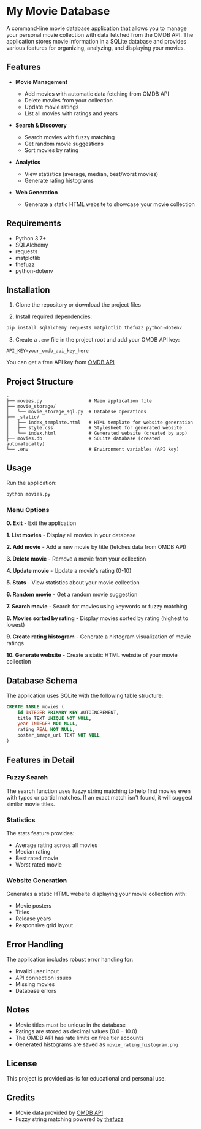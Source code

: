 # My Movie Database

A command-line movie database application that allows you to manage your personal movie collection with data fetched from the OMDB API. The application stores movie information in a SQLite database and provides various features for organizing, analyzing, and displaying your movies.

## Features

- **Movie Management**
  - Add movies with automatic data fetching from OMDB API
  - Delete movies from your collection
  - Update movie ratings
  - List all movies with ratings and years

- **Search & Discovery**
  - Search movies with fuzzy matching
  - Get random movie suggestions
  - Sort movies by rating

- **Analytics**
  - View statistics (average, median, best/worst movies)
  - Generate rating histograms
  
- **Web Generation**
  - Generate a static HTML website to showcase your movie collection

## Requirements

- Python 3.7+
- SQLAlchemy
- requests
- matplotlib
- thefuzz
- python-dotenv

## Installation

1. Clone the repository or download the project files

2. Install required dependencies:
```bash
pip install sqlalchemy requests matplotlib thefuzz python-dotenv
```

3. Create a `.env` file in the project root and add your OMDB API key:
```
API_KEY=your_omdb_api_key_here
```

You can get a free API key from [OMDB API](http://www.omdbapi.com/apikey.aspx)

## Project Structure

```
.
├── movies.py                 # Main application file
├── movie_storage/
│   └── movie_storage_sql.py  # Database operations
├── _static/
│   ├── index_template.html   # HTML template for website generation
│   ├── style.css             # Stylesheet for generated website
│   └── index.html            # Generated website (created by app)
├── movies.db                 # SQLite database (created automatically)
└── .env                      # Environment variables (API key)
```

## Usage

Run the application:
```bash
python movies.py
```

### Menu Options

**0. Exit** - Exit the application

**1. List movies** - Display all movies in your database

**2. Add movie** - Add a new movie by title (fetches data from OMDB API)

**3. Delete movie** - Remove a movie from your collection

**4. Update movie** - Update a movie's rating (0-10)

**5. Stats** - View statistics about your movie collection

**6. Random movie** - Get a random movie suggestion

**7. Search movie** - Search for movies using keywords or fuzzy matching

**8. Movies sorted by rating** - Display movies sorted by rating (highest to lowest)

**9. Create rating histogram** - Generate a histogram visualization of movie ratings

**10. Generate website** - Create a static HTML website of your movie collection

## Database Schema

The application uses SQLite with the following table structure:

```sql
CREATE TABLE movies (
    id INTEGER PRIMARY KEY AUTOINCREMENT,
    title TEXT UNIQUE NOT NULL,
    year INTEGER NOT NULL,
    rating REAL NOT NULL,
    poster_image_url TEXT NOT NULL
)
```

## Features in Detail

### Fuzzy Search
The search function uses fuzzy string matching to help find movies even with typos or partial matches. If an exact match isn't found, it will suggest similar movie titles.

### Statistics
The stats feature provides:
- Average rating across all movies
- Median rating
- Best rated movie
- Worst rated movie

### Website Generation
Generates a static HTML website displaying your movie collection with:
- Movie posters
- Titles
- Release years
- Responsive grid layout

## Error Handling

The application includes robust error handling for:
- Invalid user input
- API connection issues
- Missing movies
- Database errors

## Notes

- Movie titles must be unique in the database
- Ratings are stored as decimal values (0.0 - 10.0)
- The OMDB API has rate limits on free tier accounts
- Generated histograms are saved as `movie_rating_histogram.png`

## License

This project is provided as-is for educational and personal use.

## Credits

- Movie data provided by [OMDB API](http://www.omdbapi.com/)
- Fuzzy string matching powered by [thefuzz](https://github.com/seatgeek/thefuzz)